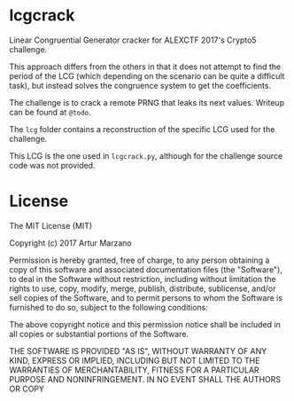 # lcgcrack

Linear Congruential Generator cracker for ALEXCTF 2017's Crypto5 challenge.

This approach differs from the others in that it does not attempt to find the period of the LCG (which depending on the scenario can be quite a difficult task), but instead solves the congruence system to get the coefficients.

The challenge is to crack a remote PRNG that leaks its next values.
Writeup can be found at `@todo`.

The `lcg` folder contains a reconstruction of the specific LCG used for the challenge.

This LCG is the one used in `lcgcrack.py`, although for the challenge source code was not provided.

# License
The MIT License (MIT)

Copyright (c) 2017 Artur Marzano

Permission is hereby granted, free of charge, to any person obtaining a copy of this software and associated documentation files (the "Software"), to deal in the Software without restriction, including without limitation the rights to use, copy, modify, merge, publish, distribute, sublicense, and/or sell copies of the Software, and to permit persons to whom the Software is furnished to do so, subject to the following conditions:

The above copyright notice and this permission notice shall be included in all copies or substantial portions of the Software.

THE SOFTWARE IS PROVIDED "AS IS", WITHOUT WARRANTY OF ANY KIND, EXPRESS OR IMPLIED, INCLUDING BUT NOT LIMITED TO THE WARRANTIES OF MERCHANTABILITY, FITNESS FOR A PARTICULAR PURPOSE AND NONINFRINGEMENT. IN NO EVENT SHALL THE AUTHORS OR COPY
